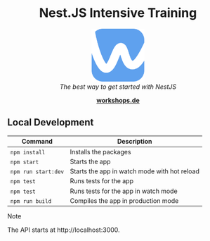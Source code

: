 <h1 align="center">Nest.JS Intensive Training</h1>

<p align="center">
  <img alt="workshops-de-logo-blue" src="docs/logo-workshops-de.png" width="120">
  <br>
  <em>The best way to get started with NestJS</em>
  <br>
</p>

<p align="center">
  <a href="https://workshops.de/" target="_blank"><strong>workshops.de</strong></a>
  <br>
</p>

## Local Development

| Command             | Description                                  |
|---------------------|----------------------------------------------|
| `npm install`       | Installs the packages                        |
| `npm start`         | Starts the app                               |
| `npm run start:dev` | Starts the app in watch mode with hot reload |
| `npm test`          | Runs tests for the app                       |
| `npm test`          | Runs tests for the app in watch mode         |
| `npm run build`     | Compiles the app in production mode          |

> [!NOTE]
> The API starts at http://localhost:3000.

